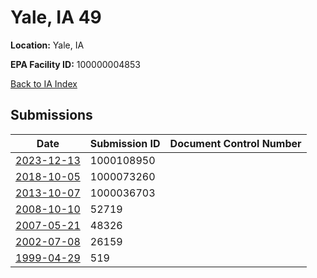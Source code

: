 # Yale, IA 49

**Location:** Yale, IA

**EPA Facility ID:** 100000004853

[Back to IA Index](../../index.md)

## Submissions

| Date | Submission ID | Document Control Number |
|------|--------------|-------------------------|
| [2023-12-13](submissions/1000108950.md) | 1000108950 |  |
| [2018-10-05](submissions/1000073260.md) | 1000073260 |  |
| [2013-10-07](submissions/1000036703.md) | 1000036703 |  |
| [2008-10-10](submissions/52719.md) | 52719 |  |
| [2007-05-21](submissions/48326.md) | 48326 |  |
| [2002-07-08](submissions/26159.md) | 26159 |  |
| [1999-04-29](submissions/519.md) | 519 |  |
